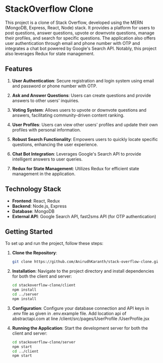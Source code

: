 # StackOverflow Clone

This project is a clone of Stack Overflow, developed using the MERN (MongoDB, Express, React, Node) stack. It provides a platform for users to post questions, answer questions, upvote or downvote questions, manage their profiles, and search for specific questions. The application also offers user authentication through email and phone number with OTP and integrates a chat bot powered by Google's Search API. Notably, this project also leverages Redux for state management.

## Features

1. **User Authentication**: Secure registration and login system using email and password or phone number with OTP.

2. **Ask and Answer Questions**: Users can create questions and provide answers to other users' inquiries.

3. **Voting System**: Allows users to upvote or downvote questions and answers, facilitating community-driven content ranking.

4. **User Profiles**: Users can view other users' profiles and update their own profiles with personal information.

5. **Robust Search Functionality**: Empowers users to quickly locate specific questions, enhancing the user experience.

6. **Chat Bot Integration**: Leverages Google's Search API to provide intelligent answers to user queries.

7. **Redux for State Management**: Utilizes Redux for efficient state management in the application.

## Technology Stack
- **Frontend**: React, Redux
- **Backend**: Node.js, Express
- **Database**: MongoDB
- **External API**: Google Search API, fast2sms API (for OTP authentication)
  

## Getting Started
To set up and run the project, follow these steps:

1. **Clone the Repository**:
   
     ```bash
     git clone https://github.com/AnirudhKaranth/stack-overflow-clone.git
     ```
2. **Installation**: Navigate to the project directory and install dependencies for both the client and server:

     ```bash
     cd stackoverflow-clone/client
     npm install
     cd ../server
     npm install
     ```

3. **Configuration**: Configure your database connection and API keys in .env file as given in .env.example file. Add location api of abstractapi.com 
 at line /client/src/pages/UserProfile
/UserProfile.jsx

4. **Running the Application**: Start the development server for both the client and server:

     ```bash
     cd stackoverflow-clone/server
     npm start
     cd ../client
     npm start
     ```
   

